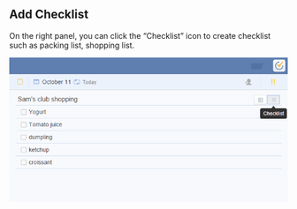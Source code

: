 ## Add Checklist
On the right panel, you can click the “Checklist” icon to create checklist such as packing list, shopping list.

![](../images/image009.png)
